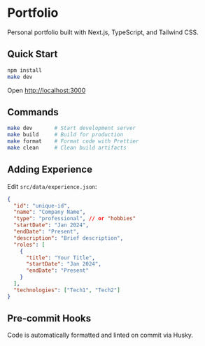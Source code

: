 # Portfolio

Personal portfolio built with Next.js, TypeScript, and Tailwind CSS.

## Quick Start

```bash
npm install
make dev
```

Open [http://localhost:3000](http://localhost:3000)

## Commands

```bash
make dev       # Start development server
make build     # Build for production
make format    # Format code with Prettier
make clean     # Clean build artifacts
```

## Adding Experience

Edit `src/data/experience.json`:

```json
{
  "id": "unique-id",
  "name": "Company Name",
  "type": "professional", // or "hobbies"
  "startDate": "Jan 2024",
  "endDate": "Present",
  "description": "Brief description",
  "roles": [
    {
      "title": "Your Title",
      "startDate": "Jan 2024",
      "endDate": "Present"
    }
  ],
  "technologies": ["Tech1", "Tech2"]
}
```

## Pre-commit Hooks

Code is automatically formatted and linted on commit via Husky.
